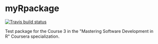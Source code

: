 
# myRpackage

<!-- badges: start -->
[![Travis build status](https://travis-ci.com/csprock/myRpackage.svg?branch=master)](https://travis-ci.com/csprock/myRpackage)
<!-- badges: end -->

Test package for the Course 3 in the "Mastering Software Development in R"
Coursera specialization. 




